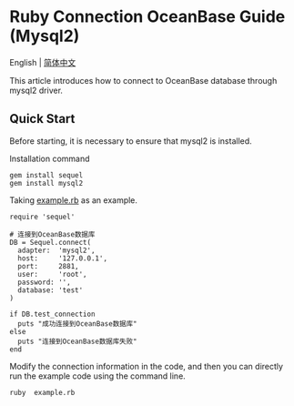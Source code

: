 # Ruby Connection OceanBase Guide (Mysql2)

English | [简体中文](README-CN.md)

This article introduces how to connect to OceanBase database through mysql2 driver.

## Quick Start

Before starting, it is necessary to ensure that mysql2 is installed.

Installation command

```
gem install sequel
gem install mysql2
```

Taking [example.rb](example.rb)  as an example.

```
require 'sequel'

# 连接到OceanBase数据库
DB = Sequel.connect(
  adapter:  'mysql2',
  host:     '127.0.0.1',
  port:     2881,
  user:     'root',
  password: '',
  database: 'test'
)

if DB.test_connection
  puts "成功连接到OceanBase数据库"
else
  puts "连接到OceanBase数据库失败"
end

```

Modify the connection information in the code, and then you can directly run the example code using the command line.

```bash
ruby  example.rb
```
